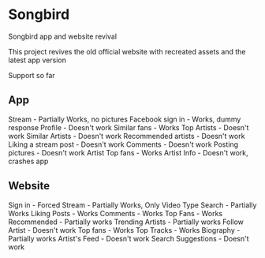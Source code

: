 # Songbird
Songbird app and website revival

This project revives the old official website with recreated assets and the latest app version

Support so far

App
-
Stream - Partially Works, no pictures
Facebook sign in - Works, dummy response
Profile - Doesn't work
Similar fans - Works
Top Artists - Doesn't work
Similar Artists - Doesn't work
Recommended artists - Doesn't work
Liking a stream post - Doesn't work
Comments - Doesn't work
Posting pictures - Doesn't work
Artist Top fans - Works
Artist Info - Doesn't work, crashes app

Website
-
Sign in - Forced
Stream - Partially Works, Only Video Type
Search - Partially Works
Liking Posts - Works
Comments - Works
Top Fans - Works
Recommended - Partially works
Trending Artists - Partially works
Follow Artist - Doesn't work
Top fans - Works
Top Tracks - Works
Biography - Partially works
Artist's Feed - Doesn't work
Search Suggestions - Doesn't work

